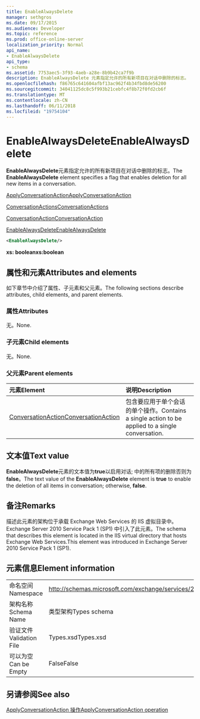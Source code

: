 ```yaml
---
title: EnableAlwaysDelete
manager: sethgros
ms.date: 09/17/2015
ms.audience: Developer
ms.topic: reference
ms.prod: office-online-server
localization_priority: Normal
api_name:
- EnableAlwaysDelete
api_type:
- schema
ms.assetid: 7753aec5-3f93-4aeb-a28e-8b9b42ca7f9b
description: EnableAlwaysDelete 元素指定允许的所有新项目在对话中删除的标志。
ms.openlocfilehash: f86765c641604afbf13ac962f4b34fbd8de56200
ms.sourcegitcommit: 34041125dc8c5f993b21cebfc4f8b72f0fd2cb6f
ms.translationtype: MT
ms.contentlocale: zh-CN
ms.lasthandoff: 06/11/2018
ms.locfileid: "19754104"
---
```

# <a name="enablealwaysdelete"></a><span data-ttu-id="6e283-103">EnableAlwaysDelete</span><span class="sxs-lookup"><span data-stu-id="6e283-103">EnableAlwaysDelete</span></span>

<span data-ttu-id="6e283-104">**EnableAlwaysDelete**元素指定允许的所有新项目在对话中删除的标志。</span><span class="sxs-lookup"><span data-stu-id="6e283-104">The **EnableAlwaysDelete** element specifies a flag that enables deletion for all new items in a conversation.</span></span> 
  
[<span data-ttu-id="6e283-105">ApplyConversationAction</span><span class="sxs-lookup"><span data-stu-id="6e283-105">ApplyConversationAction</span></span>](applyconversationaction.md)
  
[<span data-ttu-id="6e283-106">ConversationActions</span><span class="sxs-lookup"><span data-stu-id="6e283-106">ConversationActions</span></span>](conversationactions.md)
  
[<span data-ttu-id="6e283-107">ConversationAction</span><span class="sxs-lookup"><span data-stu-id="6e283-107">ConversationAction</span></span>](conversationaction.md)
  
[<span data-ttu-id="6e283-108">EnableAlwaysDelete</span><span class="sxs-lookup"><span data-stu-id="6e283-108">EnableAlwaysDelete</span></span>](enablealwaysdelete.md)
  
```XML
<EnableAlwaysDelete/>
```

 <span data-ttu-id="6e283-109">**xs: boolean**</span><span class="sxs-lookup"><span data-stu-id="6e283-109">**xs:boolean**</span></span>
## <a name="attributes-and-elements"></a><span data-ttu-id="6e283-110">属性和元素</span><span class="sxs-lookup"><span data-stu-id="6e283-110">Attributes and elements</span></span>

<span data-ttu-id="6e283-111">如下章节中介绍了属性、子元素和父元素。</span><span class="sxs-lookup"><span data-stu-id="6e283-111">The following sections describe attributes, child elements, and parent elements.</span></span>
  
### <a name="attributes"></a><span data-ttu-id="6e283-112">属性</span><span class="sxs-lookup"><span data-stu-id="6e283-112">Attributes</span></span>

<span data-ttu-id="6e283-113">无。</span><span class="sxs-lookup"><span data-stu-id="6e283-113">None.</span></span>
  
### <a name="child-elements"></a><span data-ttu-id="6e283-114">子元素</span><span class="sxs-lookup"><span data-stu-id="6e283-114">Child elements</span></span>

<span data-ttu-id="6e283-115">无。</span><span class="sxs-lookup"><span data-stu-id="6e283-115">None.</span></span>
  
### <a name="parent-elements"></a><span data-ttu-id="6e283-116">父元素</span><span class="sxs-lookup"><span data-stu-id="6e283-116">Parent elements</span></span>

|<span data-ttu-id="6e283-117">**元素**</span><span class="sxs-lookup"><span data-stu-id="6e283-117">**Element**</span></span>|<span data-ttu-id="6e283-118">**说明**</span><span class="sxs-lookup"><span data-stu-id="6e283-118">**Description**</span></span>|
|:-----|:-----|
|[<span data-ttu-id="6e283-119">ConversationAction</span><span class="sxs-lookup"><span data-stu-id="6e283-119">ConversationAction</span></span>](conversationaction.md) <br/> |<span data-ttu-id="6e283-120">包含要应用于单个会话的单个操作。</span><span class="sxs-lookup"><span data-stu-id="6e283-120">Contains a single action to be applied to a single conversation.</span></span>  <br/> |
   
## <a name="text-value"></a><span data-ttu-id="6e283-121">文本值</span><span class="sxs-lookup"><span data-stu-id="6e283-121">Text value</span></span>

<span data-ttu-id="6e283-122">**EnableAlwaysDelete**元素的文本值为**true**以启用对话; 中的所有项的删除否则为**false**。</span><span class="sxs-lookup"><span data-stu-id="6e283-122">The text value of the **EnableAlwaysDelete** element is **true** to enable the deletion of all items in conversation; otherwise, **false**.</span></span>
  
## <a name="remarks"></a><span data-ttu-id="6e283-123">备注</span><span class="sxs-lookup"><span data-stu-id="6e283-123">Remarks</span></span>

<span data-ttu-id="6e283-124">描述此元素的架构位于承载 Exchange Web Services 的 IIS 虚拟目录中。Exchange Server 2010 Service Pack 1 (SP1) 中引入了此元素。</span><span class="sxs-lookup"><span data-stu-id="6e283-124">The schema that describes this element is located in the IIS virtual directory that hosts Exchange Web Services.This element was introduced in Exchange Server 2010 Service Pack 1 (SP1).</span></span>
  
## <a name="element-information"></a><span data-ttu-id="6e283-125">元素信息</span><span class="sxs-lookup"><span data-stu-id="6e283-125">Element information</span></span>

|||
|:-----|:-----|
|<span data-ttu-id="6e283-126">命名空间</span><span class="sxs-lookup"><span data-stu-id="6e283-126">Namespace</span></span>  <br/> |http://schemas.microsoft.com/exchange/services/2006/types  <br/> |
|<span data-ttu-id="6e283-127">架构名称</span><span class="sxs-lookup"><span data-stu-id="6e283-127">Schema Name</span></span>  <br/> |<span data-ttu-id="6e283-128">类型架构</span><span class="sxs-lookup"><span data-stu-id="6e283-128">Types schema</span></span>  <br/> |
|<span data-ttu-id="6e283-129">验证文件</span><span class="sxs-lookup"><span data-stu-id="6e283-129">Validation File</span></span>  <br/> |<span data-ttu-id="6e283-130">Types.xsd</span><span class="sxs-lookup"><span data-stu-id="6e283-130">Types.xsd</span></span>  <br/> |
|<span data-ttu-id="6e283-131">可以为空</span><span class="sxs-lookup"><span data-stu-id="6e283-131">Can be Empty</span></span>  <br/> |<span data-ttu-id="6e283-132">False</span><span class="sxs-lookup"><span data-stu-id="6e283-132">False</span></span>  <br/> |
   
## <a name="see-also"></a><span data-ttu-id="6e283-133">另请参阅</span><span class="sxs-lookup"><span data-stu-id="6e283-133">See also</span></span>



[<span data-ttu-id="6e283-134">ApplyConversationAction 操作</span><span class="sxs-lookup"><span data-stu-id="6e283-134">ApplyConversationAction operation</span></span>](applyconversationaction-operation.md)

